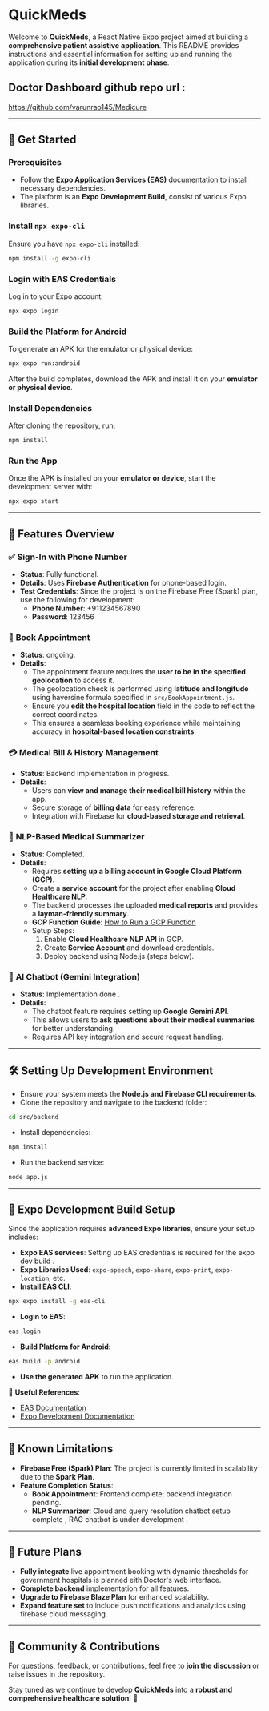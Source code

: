 # QuickMeds
Welcome to **QuickMeds**, a React Native Expo project aimed at building a **comprehensive patient assistive application**. This README provides instructions and essential information for setting up and running the application during its **initial development phase**.

## Doctor Dashboard github repo url :
https://github.com/varunrao145/Medicure

---
## 🚀 Get Started
### Prerequisites
- Follow the **Expo Application Services (EAS)** documentation to install necessary dependencies.
- The platform is an **Expo Development Build**, consist of various Expo libraries.

### Install `npx expo-cli`
Ensure you have `npx expo-cli` installed:
```sh
npm install -g expo-cli
```

### Login with EAS Credentials
Log in to your Expo account:
```sh
npx expo login
```

### Build the Platform for Android
To generate an APK for the emulator or physical device:
```sh
npx expo run:android
```
After the build completes, download the APK and install it on your **emulator or physical device**.

### Install Dependencies
After cloning the repository, run:
```sh
npm install
```

### Run the App
Once the APK is installed on your **emulator or device**, start the development server with:
```sh
npx expo start
```

---
## 📌 Features Overview
### ✅ **Sign-In with Phone Number**
- **Status**: Fully functional.
- **Details**: Uses **Firebase Authentication** for phone-based login.
- **Test Credentials**: Since the project is on the Firebase Free (Spark) plan, use the following for development:
  - **Phone Number**: +911234567890
  - **Password**: 123456

### 📅 **Book Appointment**
- **Status**: ongoing.
- **Details**:
  - The appointment feature requires the **user to be in the specified geolocation** to access it.
  - The geolocation check is performed using **latitude and longitude** using haversine formula specified in `src/BookAppointment.js`.
  - Ensure you **edit the hospital location** field in the code to reflect the correct coordinates.
  - This ensures a seamless booking experience while maintaining accuracy in **hospital-based location constraints**.

### 💳 **Medical Bill & History Management**
- **Status**: Backend implementation in progress.
- **Details**:
  - Users can **view and manage their medical bill history** within the app.
  - Secure storage of **billing data** for easy reference.
  - Integration with Firebase for **cloud-based storage and retrieval**.

### 📜 **NLP-Based Medical Summarizer**
- **Status**: Completed.
- **Details**:
  - Requires **setting up a billing account in Google Cloud Platform (GCP)**.
  - Create a **service account** for the project after enabling **Cloud Healthcare NLP**.
  - The backend processes the uploaded **medical reports** and provides a **layman-friendly summary**.
  - **GCP Function Guide**: [How to Run a GCP Function](https://cloud.google.com/functions/docs/quickstart)
  - Setup Steps:
    1. Enable **Cloud Healthcare NLP API** in GCP.
    2. Create **Service Account** and download credentials.
    3. Deploy backend using Node.js (steps below).

### 🤖 **AI Chatbot (Gemini Integration)**
- **Status**: Implementation done .
- **Details**:
  - The chatbot feature requires setting up **Google Gemini API**.
  - This allows users to **ask questions about their medical summaries** for better understanding.
  - Requires API key integration and secure request handling.

---
## 🛠 **Setting Up Development Environment**
- Ensure your system meets the **Node.js and Firebase CLI requirements**.
- Clone the repository and navigate to the backend folder:
```sh
cd src/backend
```
- Install dependencies:
```sh
npm install
```
- Run the backend service:
```sh
node app.js
```

---
## 📲 **Expo Development Build Setup**
Since the application requires **advanced Expo libraries**, ensure your setup includes:
- **Expo EAS services**: Setting up EAS credentials is required for the expo dev build .
- **Expo Libraries Used**: `expo-speech`, `expo-share`, `expo-print`, `expo-location`, etc.
- **Install EAS CLI**:
```sh
npx expo install -g eas-cli
```
- **Login to EAS**:
```sh
eas login
```
- **Build Platform for Android**:
```sh
eas build -p android
```
- **Use the generated APK** to run the application.

📖 **Useful References**:
- [EAS Documentation](https://docs.expo.dev/eas/)
- [Expo Development Documentation](https://docs.expo.dev/development/build/)

---
## 🚧 **Known Limitations**
- **Firebase Free (Spark) Plan**: The project is currently limited in scalability due to the **Spark Plan**.
- **Feature Completion Status**:
  - **Book Appointment**: Frontend complete; backend integration pending.
  - **NLP Summarizer**: Cloud and query resolution chatbot setup complete , RAG chatbot is under development .

---
## 🌟 **Future Plans**
- **Fully integrate** live appointment booking with dynamic thresholds for government hospitals is planned eith Doctor's web interface.
- **Complete backend** implementation for all features.
- **Upgrade to Firebase Blaze Plan** for enhanced scalability.
- **Expand feature set** to include push notifications and analytics using firebase cloud messaging.

---
## 👥 **Community & Contributions**
For questions, feedback, or contributions, feel free to **join the discussion** or raise issues in the repository.

Stay tuned as we continue to develop **QuickMeds** into a **robust and comprehensive healthcare solution**! 🚀

